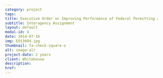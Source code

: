 ```yaml
---
category: project
tags:
title: Executive Order on Improving Performance of Federal Permitting and Review of Infrastructure Projects
subtitle: Interagency Assignment
layout: default
modal-id: 4
date: 2014-07-16
img: EO13604.jpg
thumbnail: fa-check-square-o
alt: image-alt
project-date: 2 years
client: Whitehouse
description:
href:
---
```

